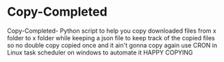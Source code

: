 # Copy-Completed
Copy-Completed- Python script to help you copy downloaded files from x folder to x folder while keeping a json file to keep track of the copied files so no double copy copied once and it ain't gonna copy again  use CRON in Linux  task scheduler on windows  to automate it  HAPPY COPYING
